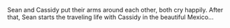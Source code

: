 Sean and Cassidy put their arms around each other, both cry happily. After that, Sean starts the traveling life with Cassidy in the beautiful Mexico...
